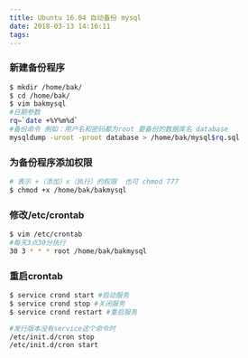 ```yaml
---
title: Ubuntu 16.04 自动备份 mysql
date: 2018-03-13 14:16:11
tags:
---
```


### 新建备份程序
```bash
$ mkdir /home/bak/
$ cd /home/bak/
$ vim bakmysql
#日期参数
rq=`date +%Y%m%d`
#备份命令 例如：用户名和密码都为root 要备份的数据库名 database
mysqldump -uroot -proot database > /home/bak/mysql$rq.sql
```

### 为备份程序添加权限
```bash
# 表示 +（添加）x（执行）的权限  也可 chmod 777
$ chmod +x /home/bak/bakmysql
```

### 修改/etc/crontab
```bash
$ vim /etc/crontab
#每天3点30分执行
30 3 * * * root /home/bak/bakmysql
```

### 重启crontab
```bash
$ service crond start #启动服务
$ service crond stop #关闭服务
$ service crond restart #重启服务

#发行版本没有service这个命令时
/etc/init.d/cron stop
/etc/init.d/cron start
```
